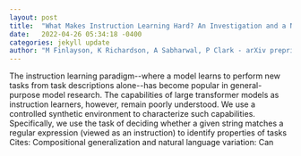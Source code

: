 ```yaml
---
layout: post
title:  "What Makes Instruction Learning Hard? An Investigation and a New Challenge in a Synthetic Environment"
date:   2022-04-26 05:34:18 -0400
categories: jekyll update
author: "M Finlayson, K Richardson, A Sabharwal, P Clark - arXiv preprint arXiv:2204.09148, 2022"
---
```

The instruction learning paradigm--where a model learns to perform new tasks from task descriptions alone--has become popular in general-purpose model research. The capabilities of large transformer models as instruction learners, however, remain poorly understood. We use a controlled synthetic environment to characterize such capabilities. Specifically, we use the task of deciding whether a given string matches a regular expression (viewed as an instruction) to identify properties of tasks Cites: Compositional generalization and natural language variation: Can
